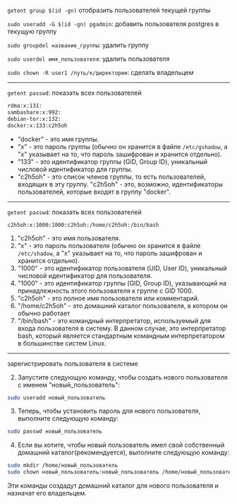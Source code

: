 

`getent group $(id -gn)` отобразить пользователей текущей группы

`sudo useradd -G $(id -gn) pgadmin`: добавить пользователя postgres в текущую группу

`sudo groupdel название_группы`: удалить группу

`sudo userdel имя_пользователя`: удалить пользователя

`sudo chown -R user1 /путь/к/директории`: сделать владельцем



----

`getent passwd`: показать всех пользователей

```bash
rdma:x:131:
sambashare:x:992:
debian-tor:x:132:
docker:x:133:c2h5oh
```


- "docker" - это имя группы.
- "x" - это пароль группы (обычно он хранится в файле `/etc/gshadow`, а "x" указывает на то, что пароль зашифрован и хранится отдельно).
- "133" - это идентификатор группы (GID, Group ID), уникальный числовой идентификатор для группы.
- "c2h5oh" - это список членов группы, то есть пользователей, входящих в эту группу. "c2h5oh" - это, возможно, идентификаторы пользователей, которые входят в группу "docker".

----
`getent passwd`: показать всех пользователей

`c2h5oh:x:1000:1000:c2h5oh:/home/c2h5oh:/bin/bash`

1. "c2h5oh" - это имя пользователя.
2. "x" - это пароль пользователя (обычно он хранится в файле `/etc/shadow`, а "x" указывает на то, что пароль зашифрован и хранится отдельно).
3. "1000" - это идентификатор пользователя (UID, User ID), уникальный числовой идентификатор для пользователя.
4. "1000" - это идентификатор группы (GID, Group ID), указывающий на принадлежность этого пользователя к группе с GID 1000.
5. "c2h5oh" - это полное имя пользователя или комментарий.
6. "/home/c2h5oh" - это домашний каталог пользователя, в котором он обычно работает
7. "/bin/bash" - это командный интерпретатор, используемый для входа пользователя в систему. В данном случае, это интерпретатор bash, который является стандартным командным интерпретатором в большинстве систем Linux.



----
зарегистрировать пользователя в системе 

2. Запустите следующую команду, чтобы создать нового пользователя с именем "новый_пользователь":
```bash
sudo useradd новый_пользователь
```

3. Теперь, чтобы установить пароль для нового пользователя, выполните следующую команду:
```bash
sudo passwd новый_пользователь
```
4. Если вы хотите, чтобы новый пользователь имел свой собственный домашний каталог(рекомендуется), выполните следующую команду:
```bash
sudo mkdir /home/новый_пользователь
sudo chown новый_пользователь:новый_пользователь /home/новый_пользователь
```
Эти команды создадут домашний каталог для нового пользователя и назначат его владельцем.

